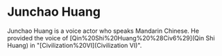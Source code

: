 # Junchao Huang

Junchao Huang is a voice actor who speaks Mandarin Chinese. He provided the voice of [Qin%20Shi%20Huang%20%28Civ6%29](Qin Shi Huang) in "[Civilization%20VI](Civilization VI)".